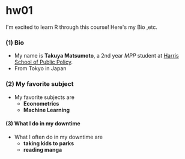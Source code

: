 # hw01

I'm excited to learn R through this course! Here's my Bio ,etc.

### (1) Bio

- My name is **Takuya Matsumoto**, a 2nd year *MPP* student at [Harris School of Public Policy](https://harris.uchicago.edu/).
- From Tokyo in Japan

### (2) My favorite subject

- My favorite subjects are
    - **Econometrics**
    - **Machine Learning**


#### (3) What I do in my downtime

- What I often do in my downtime are
   - **taking kids to parks**
   - **reading manga**
